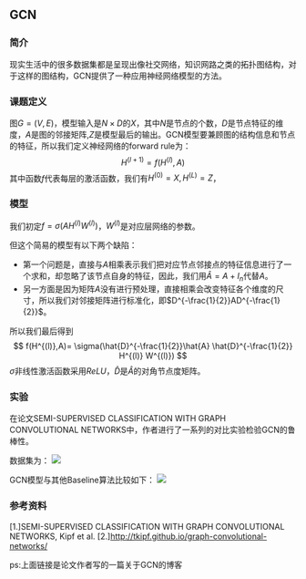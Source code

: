 ## GCN

### 简介

现实生活中的很多数据集都是呈现出像社交网络，知识网路之类的拓扑图结构，对于这样的图结构，GCN提供了一种应用神经网络模型的方法。

### 课题定义

图$G=(V,E)$，模型输入是$N \times D$的$X$，其中$N$是节点的个数，$D$是节点特征的维度，$A$是图的邻接矩阵,$Z$是模型最后的输出。GCN模型要兼顾图的结构信息和节点的特征，所以我们定义神经网络的forward rule为：
$$
H^{(l+1)}=f(H^{(l)},A)
$$
其中函数$f$代表每层的激活函数，我们有$H^{(0)} = X, H^{(L)} =Z$，

### 模型

我们初定$f = \sigma (AH^{(l)}W^{(l)})$，$W^{(l)}$是对应层网络的参数。

但这个简易的模型有以下两个缺陷：

* 第一个问题是，直接与$A$相乘表示我们把对应节点邻接点的特征信息进行了一个求和，却忽略了该节点自身的特征，因此，我们用$\hat{A} = A + I_n$代替$A$。
* 另一方面是因为矩阵$A$没有进行预处理，直接相乘会改变特征各个维度的尺寸，所以我们对邻接矩阵进行标准化，即$D^{-\frac{1}{2}}AD^{-\frac{1}{2}}$。

所以我们最后得到
$$
f(H^{(l)},A)= \sigma(\hat{D}^{-\frac{1}{2}}\hat{A} \hat{D}^{-\frac{1}{2}} H^{(l)} W^{(l)})
$$
$\sigma$非线性激活函数采用$ReLU$，$\hat{D}$是$\hat{A}$的对角节点度矩阵。

### 实验

在论文$\text{SEMI-SUPERVISED CLASSIFICATION WITH GRAPH CONVOLUTIONAL NETWORKS}$中，作者进行了一系列的对比实验检验GCN的鲁棒性。

数据集为：
![](.\_figs\GCN\dataset.png)

GCN模型与其他Baseline算法比较如下：
![](.\_figs\GCN\result.png)

### 参考资料
[1.]SEMI-SUPERVISED CLASSIFICATION WITH GRAPH CONVOLUTIONAL NETWORKS, Kipf et al.
[2.]http://tkipf.github.io/graph-convolutional-networks/

ps:上面链接是论文作者写的一篇关于GCN的博客
